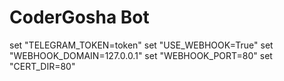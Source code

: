 # CoderGosha Bot

set "TELEGRAM_TOKEN=token"
set "USE_WEBHOOK=True"
set "WEBHOOK_DOMAIN=127.0.0.1"
set "WEBHOOK_PORT=80"
set "CERT_DIR=80"
